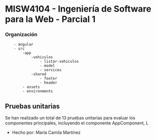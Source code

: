 # MISW4104 - Ingeniería de Software para la Web - Parcial 1

### Organización
```node
    - angular
    - src
        -app
            -vehiculos
                - listar-vehiculos
                - model
                - services
            -shared
                - footer
                - header
        - assets
        - environments
```

## Pruebas unitarias
Se han realizado un total de 13 pruebas unitarias para evaluar los componentes principales, incluyendo el componente AppComponent, L

* Hecho por: María Camila Martínez
